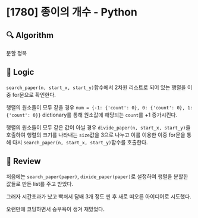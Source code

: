 # [1780] 종이의 개수 - Python

## :mag: Algorithm

분할 정복

## :round_pushpin: Logic

```search_paper(n, start_x, start_y)```함수에서 2차원 리스트로 되어 있는 행렬을 이중 for문으로 확인한다.

행렬의 원소들이 모두 같을 경우 ```num = {-1: {'count': 0}, 0: {'count': 0}, 1: {'count': 0}}``` dictionary를 통해 원소값에 해당되는 ```count```를 +1 증가시킨다.

행렬의 원소들이 모두 같은 값이 아닐 경우 ```divide_paper(n, start_x, start_y)```을 호출하여 행렬의 크기를 나타내는 ```size```값을 3으로 나누고 이를 이용한 이중 for문을 통해 다시 ```search_paper(n, start_x, start_y)```함수를 호출한다.  

## :memo: Review
처음에는 ```search_paper(paper)```, ```divide_paper(paper)```로 설정하여 행렬을 분할한 값들로 만든 list를 주고 받았다.

그러자 시간초과가 났고 빡쳐서 담배 3개 정도 핀 후 새로 떠오른 아이디어로 시도했다.  

오랜만에 코딩하면서 승부욕이 생겨 재밌었다.